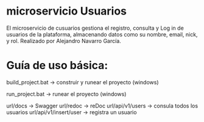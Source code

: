 # microservicio Usuarios
El microservicio de cusuarios gestiona el registro, consulta y Log in de usuarios de la plataforma, almacenando datos como su nombre, email, nick, y rol. Realizado por Alejandro Navarro García. 

# Guía de uso básica: 

build_project.bat -> construir y runear el proyecto (windows)

run_project.bat -> runear el proyecto (windows)

url/docs -> Swagger
url/redoc -> reDoc
url/api/v1/users -> consula todos los usuarios
url/api/v1/insert/user -> registra un usuario

